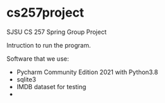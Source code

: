 # cs257project
SJSU CS 257 Spring Group Project

Intruction to run the program.

Software that we use:
- Pycharm Community Edition 2021 with Python3.8
- sqlite3
- IMDB dataset for testing
- 
